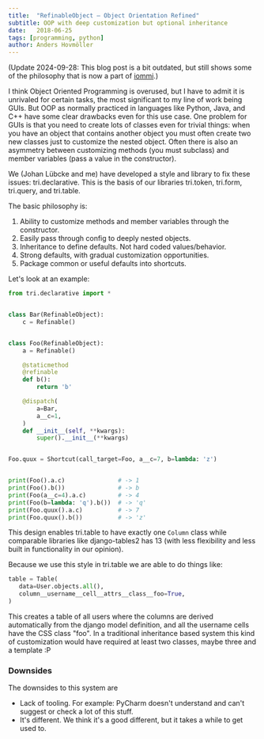 ```yaml
---
title:	"RefinableObject — Object Orientation Refined"
subtitle: OOP with deep customization but optional inheritance
date:	2018-06-25
tags: [programming, python]
author: Anders Hovmöller
---
```


(Update 2024-09-28: This blog post is a bit outdated, but still shows some of the philosophy that is now a part of [iommi](https://docs.iommi.rocks).)
 
 I think Object Oriented Programming is overused, but I have to admit it is unrivaled for certain tasks, the most significant to my line of work being GUIs. But OOP as normally practiced in languages like Python, Java, and C++ have some clear drawbacks even for this use case. One problem for GUIs is that you need to create lots of classes even for trivial things: when you have an object that contains another object you must often create two new classes just to customize the nested object. Often there is also an asymmetry between customizing methods (you must subclass) and member variables (pass a value in the constructor).

We (Johan Lübcke and me) have developed a style and library to fix these issues: tri.declarative. This is the basis of our libraries tri.token, tri.form, tri.query, and tri.table.

The basic philosophy is:

1. Ability to customize methods and member variables through the constructor.
2. Easily pass through config to deeply nested objects.  
3. Inheritance to define defaults. Not hard coded values/behavior.
4. Strong defaults, with gradual customization opportunities.
5. Package common or useful defaults into shortcuts.

Let's look at an example:

```python
from tri.declarative import *


class Bar(RefinableObject):
    c = Refinable()


class Foo(RefinableObject):
    a = Refinable()

    @staticmethod
    @refinable
    def b():
        return 'b'

    @dispatch(
        a=Bar,
        a__c=1,
    )
    def __init__(self, **kwargs):
        super().__init__(**kwargs)


Foo.quux = Shortcut(call_target=Foo, a__c=7, b=lambda: 'z')


print(Foo().a.c)               # -> 1
print(Foo().b())               # -> b
print(Foo(a__c=4).a.c)         # -> 4
print(Foo(b=lambda: 'q').b())  # -> 'q'
print(Foo.quux().a.c)          # -> 7
print(Foo.quux().b())          # -> 'z'
```

This design enables tri.table to have exactly one `Column` class while comparable libraries like django-tables2 has 13 (with less flexibility and less built in functionality in our opinion).

Because we use this style in tri.table we are able to do things like:

```python
table = Table(
   data=User.objects.all(),
   column__username__cell__attrs__class__foo=True,
)
```
This creates a table of all users where the columns are derived automatically from the django model definition, and all the username cells have the CSS class "foo". In a traditional inheritance based system this kind of customization would have required at least two classes, maybe three and a template :P

### Downsides

The downsides to this system are

* Lack of tooling. For example: PyCharm doesn't understand and can't suggest or check a lot of this stuff.
* It's different. We think it's a good different, but it takes a while to get used to.
